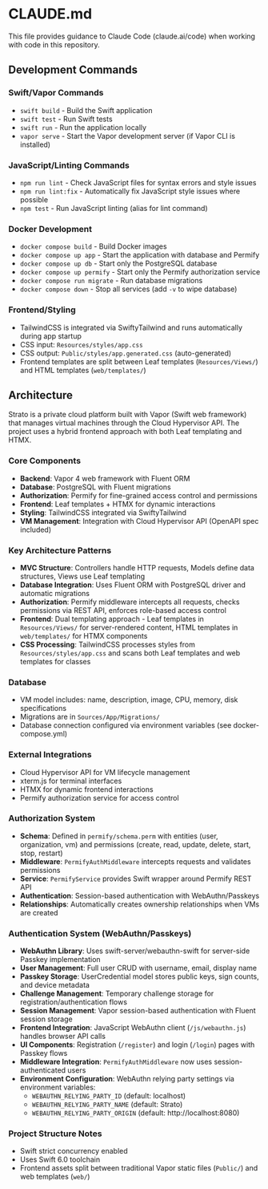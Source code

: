 # CLAUDE.md

This file provides guidance to Claude Code (claude.ai/code) when working with code in this repository.

## Development Commands

### Swift/Vapor Commands
- `swift build` - Build the Swift application
- `swift test` - Run Swift tests
- `swift run` - Run the application locally
- `vapor serve` - Start the Vapor development server (if Vapor CLI is installed)

### JavaScript/Linting Commands
- `npm run lint` - Check JavaScript files for syntax errors and style issues
- `npm run lint:fix` - Automatically fix JavaScript style issues where possible
- `npm test` - Run JavaScript linting (alias for lint command)

### Docker Development
- `docker compose build` - Build Docker images
- `docker compose up app` - Start the application with database and Permify
- `docker compose up db` - Start only the PostgreSQL database
- `docker compose up permify` - Start only the Permify authorization service
- `docker compose run migrate` - Run database migrations
- `docker compose down` - Stop all services (add `-v` to wipe database)

### Frontend/Styling
- TailwindCSS is integrated via SwiftyTailwind and runs automatically during app startup
- CSS input: `Resources/styles/app.css`
- CSS output: `Public/styles/app.generated.css` (auto-generated)
- Frontend templates are split between Leaf templates (`Resources/Views/`) and HTML templates (`web/templates/`)

## Architecture

Strato is a private cloud platform built with Vapor (Swift web framework) that manages virtual machines through the Cloud Hypervisor API. The project uses a hybrid frontend approach with both Leaf templating and HTMX.

### Core Components
- **Backend**: Vapor 4 web framework with Fluent ORM
- **Database**: PostgreSQL with Fluent migrations
- **Authorization**: Permify for fine-grained access control and permissions
- **Frontend**: Leaf templates + HTMX for dynamic interactions
- **Styling**: TailwindCSS integrated via SwiftyTailwind
- **VM Management**: Integration with Cloud Hypervisor API (OpenAPI spec included)

### Key Architecture Patterns
- **MVC Structure**: Controllers handle HTTP requests, Models define data structures, Views use Leaf templating
- **Database Integration**: Uses Fluent ORM with PostgreSQL driver and automatic migrations
- **Authorization**: Permify middleware intercepts all requests, checks permissions via REST API, enforces role-based access control
- **Frontend**: Dual templating approach - Leaf templates in `Resources/Views/` for server-rendered content, HTML templates in `web/templates/` for HTMX components
- **CSS Processing**: TailwindCSS processes styles from `Resources/styles/app.css` and scans both Leaf templates and web templates for classes

### Database
- VM model includes: name, description, image, CPU, memory, disk specifications
- Migrations are in `Sources/App/Migrations/`
- Database connection configured via environment variables (see docker-compose.yml)

### External Integrations
- Cloud Hypervisor API for VM lifecycle management
- xterm.js for terminal interfaces
- HTMX for dynamic frontend interactions
- Permify authorization service for access control

### Authorization System
- **Schema**: Defined in `permify/schema.perm` with entities (user, organization, vm) and permissions (create, read, update, delete, start, stop, restart)
- **Middleware**: `PermifyAuthMiddleware` intercepts requests and validates permissions
- **Service**: `PermifyService` provides Swift wrapper around Permify REST API
- **Authentication**: Session-based authentication with WebAuthn/Passkeys
- **Relationships**: Automatically creates ownership relationships when VMs are created

### Authentication System (WebAuthn/Passkeys)
- **WebAuthn Library**: Uses swift-server/webauthn-swift for server-side Passkey implementation
- **User Management**: Full user CRUD with username, email, display name
- **Passkey Storage**: UserCredential model stores public keys, sign counts, and device metadata
- **Challenge Management**: Temporary challenge storage for registration/authentication flows
- **Session Management**: Vapor session-based authentication with Fluent session storage
- **Frontend Integration**: JavaScript WebAuthn client (`/js/webauthn.js`) handles browser API calls
- **UI Components**: Registration (`/register`) and login (`/login`) pages with Passkey flows
- **Middleware Integration**: `PermifyAuthMiddleware` now uses session-authenticated users
- **Environment Configuration**: WebAuthn relying party settings via environment variables:
  - `WEBAUTHN_RELYING_PARTY_ID` (default: localhost)
  - `WEBAUTHN_RELYING_PARTY_NAME` (default: Strato)
  - `WEBAUTHN_RELYING_PARTY_ORIGIN` (default: http://localhost:8080)

### Project Structure Notes
- Swift strict concurrency enabled
- Uses Swift 6.0 toolchain
- Frontend assets split between traditional Vapor static files (`Public/`) and web templates (`web/`)